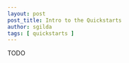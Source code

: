 ```yaml
---
layout: post
post_title: Intro to the Quickstarts 
author: sgilda
tags: [ quickstarts ]
---
```


TODO

